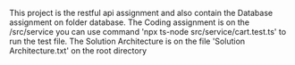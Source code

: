 This project is the restful api assignment and also contain the Database assignment on folder database.
The Coding assignment is on the /src/service you can use command 'npx ts-node src/service/cart.test.ts' to run the test file.
The Solution Architecture is on the file 'Solution Architecture.txt' on the root directory